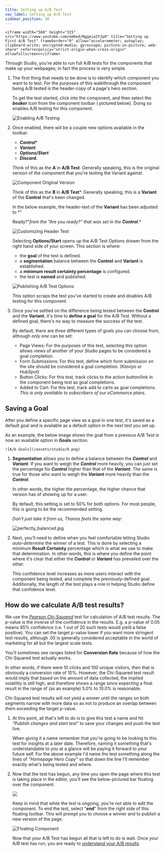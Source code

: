 ```yaml
---
title: Setting up A/B Test
nav_label: Setting up A/B Test
sidebar_position: 30
---
```


    <iframe width="560" height="315" src="https://www.youtube.com/embed/Nggeia2YJp8" title="Setting up First A/B Test" frameborder="0" allow="accelerometer; autoplay; clipboard-write; encrypted-media; gyroscope; picture-in-picture; web-share" referrerpolicy="strict-origin-when-cross-origin" allowfullscreen></iframe>

Through Studio, you're able to run full A/B tests for the components that make up your webpages; in fact the process is
very simple.

1. The first thing that needs to be done is to identify which component you want to to test. For the purposes of this
   walkthrough the component being A/B tested is the header-copy of a page's hero section.

   To get the test started, click into the component, and then select the ***beaker*** icon from the component toolbar (
   pictured below). Doing so enables A/B testing for this component.

   ![Enabling A/B Testing](/assets/studio/1-insights.png)

2. Once enabled, there will be a couple new options available in the toolbar:

    - ***Control****
    - ***Variant***
    - ***Options/Start***
    - ***Discard.***

   Think of this as the **A** in **A/B Test**. Generally speaking, this is the original version of the component that
   you're testing the Variant against.

   ![Component Original Version](/assets/studio/3-insights.png)

   Think of this as the **B** in **A/B Test***. Generally speaking, this is a **Variant** of the **Control** that's been
   changed.

   In the below example, the header-text of the **Variant** has been adjusted to *"

   Ready?"*from the *"Are you ready?"* that was set in the **Control***.*

   ![Customizing Header Text](/assets/studio/4.png)

   Selecting **Options/Start** opens up the A/B Test Options drawer from the right hand side of your screen. This
   section is where:

    - the **goal** of the test is defined.
    - a **segmentation** balance between the **Control** and **Variant** is established.
    - a **minimum result certainty percentage** is configured.
    - the test is **named** and published.

   ![Publishing A/B Test Options](/assets/studio/5.png)

   This option scraps the test you've started to create and disables A/B testing for this component.

3. Once you've settled on the difference being tested between the **Control** and the **Variant**, it's time to **define
   a goal** for the A/B Test. Without a defined goal, there's no way to measure the success of the test.

   By default, there are *three* different types of goals you can choose from, although *only one* can be set:

    - Page Views: For the purposes of this test, selecting this option allows views of another of your *Studio* pages
      to be considered a
      goal completion.
    - Form Submissions: For this test, define which form submission on the site should be considered a goal completion.
      *(Klaviyo or HubSpot)*
    - Button Clicks: For this test, track clicks to the action button/link in the component being test as goal
      completions.
    - Added to Cart: For this test, track add to carts as goal completions. *This is only available to subscribers of
      our eCommerce plans.*

## Saving a Goal

After you define a specific page view as a goal in one test, it's saved as a default goal and is available as a
default option in the next test you set up.

As an example, the below image shows the goal from a previous A/B Test is now an available option in **Goals** section.

    ![A/b Goals](/assets/studio/8.png)

1. **Segmentation** allows you to define a balance between the ***Control*** and ***Variant***. If you want to weigh
   the ***Control*** more heavily, you can just set the percentage for ***Control*** higher than that of the
   ***Variant***. The same is true for those who want to weigh the ***Variant***  more heavily than the ***Control***.

   In other words, the higher the percentage, the higher chance that version has of showing up for a user.

   By default, this setting is set to 50% for both options. For most people, this is going to be the recommended
   setting.

   *Don't just take it from us, Thanos feels the same way:*

   ![perfectly_balanced.jpg](/assets/studio/perfectly_balanced.jpg)

2. Next, you'll need to define when you feel comfortable letting Studio *auto-determine* the winner of a test. This is
   done by selecting a minimum **Result Certainty** percentage which is what we use to make that determination. In other
   words, this is where you define the point where it's clear that either the ***Control*** or ***Variant*** has
   prevailed over the other.

   This confidence level increases as more users interact with the component being tested, and complete the
   previously-defined goal. Additionally, the length of the test plays a role in helping Studio define that confidence
   level.

## How do we calculate A/B test results?

We use the [*Pearson Chi-Squared*](https://en.wikipedia.org/wiki/Pearson%27s_chi-squared_test) test for calculation of
A/B test results. The p-value is the inverse of the confidence in the results. E.g. a p-value of 0.05 means 95%
confidence (i.e. 1 out of 20 such tests would yield a false positive). You can set the target p-value lower if you want
more stringent test results, although .05 is generally considered acceptable in the world of marketing for all but the
largest scale tests.

You'll sometimes see ranges listed for **Conversion Rate** because of how the Chi-Squared test actually works.

In other words, if there were 10 clicks and 100 unique visitors, then that is obviously a conversion rate of 10%.
However, the Chi-Squared test result would imply that based on the amount of data collected, the implied
volatility is still high, and therefore shows a range since expecting a final result in the range of (as an example)
5.0% to 10.0% is reasonable.

Chi-Squared test results will not yield a winner until the ranges on both segments narrow with more data so as not to
produce an overlap between them exceeding the target p-value.

1. At this point, all that's left to do is to give this test a name and hit *"Publish changes and start test"* to save
   your changes and push the test live.

   When giving it a name remember that you're going to be looking to this test for insights at a later date. Therefore,
   naming it something that's understandable to you at a glance will be paying it forward to your future self. For the
   above example I'd name the test something along the lines of *"Homepage Hero Copy"* so that down the line I'll
   remember
   exactly what's being tested and where.

2. Now that the test has begun, any time you open the page where this test is taking place in the editor, you'll see the
   below-pictured bar floating over the component.

   ![](/assets/studio/6.png)

   Keep in mind that while the test is ongoing, you're not able to edit the component. To end the test, select "**end**"
   from the right side of this floating toolbar. This will prompt you to choose a winner and to publish a new version of
   the page.

   ![Floating Component](/assets/studio/7.png)

   Now that your A/B Test has begun all that is left to do is wait. Once your A/B test has run, you are ready to [understand your A/B results](/docs/studio/Insights/Understanding-AB-Test-Results).


